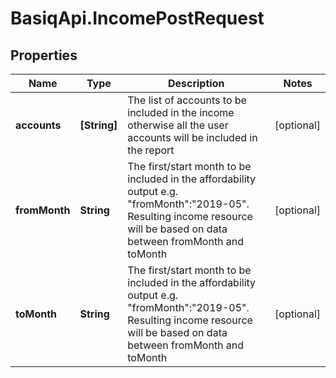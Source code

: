 # BasiqApi.IncomePostRequest

## Properties
Name | Type | Description | Notes
------------ | ------------- | ------------- | -------------
**accounts** | **[String]** | The list of accounts to be included in the income otherwise all the user accounts will be included in the report | [optional] 
**fromMonth** | **String** | The first/start month to be included in the affordability output e.g. \"fromMonth\":\"2019-05\". Resulting income resource will be based on data between fromMonth and toMonth | [optional] 
**toMonth** | **String** | The first/start month to be included in the affordability output e.g. \"fromMonth\":\"2019-05\". Resulting income resource will be based on data between fromMonth and toMonth | [optional] 


